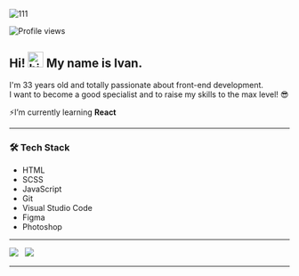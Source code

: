 ![111](https://user-images.githubusercontent.com/75698396/154507286-6c5b1a37-26b6-463b-8958-aba1ac496a3f.jpg)

<img src="https://gpvc.arturio.dev/guryanov-junior" alt="Profile views"/>

</br>


 ## Hi! <img src="https://user-images.githubusercontent.com/35889385/153716705-36d14191-5f42-460a-b063-241d0e837c17.gif" width="28px" alt="hi"/> My name is Ivan.
 I'm 33 years old and totally passionate about front-end development.  
  I want to become a good specialist and to raise my skills to the max level!
 😎
    
      
      
 ⚡I’m currently learning **React**
 
 ---
 

   
   
### 🛠 Tech Stack ###

- HTML     
- SCSS
- JavaScript
- Git
- Visual Studio Code
- Figma
- Photoshop
  
---

<p align="center">
 
 <img src="https://github-readme-stats.vercel.app/api/top-langs/?username=guryanov-junior&show_icons=true&theme=radical&layout=compact&card_width=450" />&nbsp;&nbsp;
<img src="https://github-readme-stats.vercel.app/api?username=guryanov-junior&hide=contribs,prs&show_icons=true&theme=radical" />
 
</p>

---





